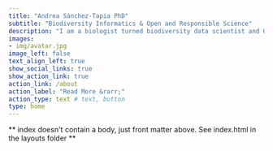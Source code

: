 ```yaml
---
title: "Andrea Sánchez-Tapia PhD"
subtitle: "Biodiversity Informatics & Open and Responsible Science"
description: "I am a biologist turned biodiversity data scientist and Open Science lover"
images:
- img/avatar.jpg
image_left: false
text_align_left: true
show_social_links: true
show_action_link: true
action_link: /about
action_label: "Read More &rarr;"
action_type: text # text, button
type: home
---
```


** index doesn't contain a body, just front matter above.
See index.html in the layouts folder **
